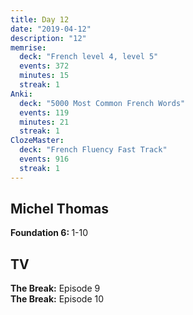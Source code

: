 ```yaml
---
title: Day 12
date: "2019-04-12"
description: "12"
memrise:
  deck: "French level 4, level 5"
  events: 372
  minutes: 15
  streak: 1
Anki:
  deck: "5000 Most Common French Words"
  events: 119
  minutes: 21
  streak: 1
ClozeMaster:
  deck: "French Fluency Fast Track"
  events: 916
  streak: 1
---
```


<h2>Michel Thomas</h2>
<strong>Foundation 6: </strong> 1-10

<h2>TV</h2>
<strong>The Break:</strong> Episode 9 <br>
<strong>The Break:</strong> Episode 10
